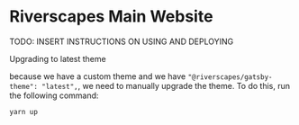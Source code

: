 # Riverscapes Main Website

TODO: INSERT INSTRUCTIONS ON USING AND DEPLOYING

Upgrading to latest theme

because we have a custom theme and we have `"@riverscapes/gatsby-theme": "latest",`, we need to manually upgrade the theme.  To do this, run the following command:

```bash
yarn up
```